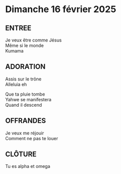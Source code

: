 # Dimanche 16 février 2025

## ENTREE  
Je veux être comme Jésus  
Même si le monde  
Kumama  

## ADORATION  
Assis sur le trône  
Alleluia eh  

Que ta pluie tombe  
Yahwe se manifestera  
Quand il descend  

## OFFRANDES  
Je veux me réjouir  
Comment ne pas te louer  

## CLÔTURE  
Tu es alpha et omega  
